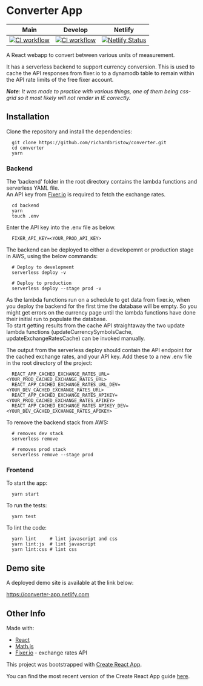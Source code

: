 # Converter App

| Main |  Develop | Netlify |
| :---: | :---: | :--: |
| [![CI workflow](https://github.com/richardbristow/converter/actions/workflows/ci-workflow.yml/badge.svg)](https://github.com/richardbristow/converter/actions/workflows/ci-workflow.yml) | [![CI workflow](https://github.com/richardbristow/converter/actions/workflows/ci-workflow.yml/badge.svg?branch=develop)](https://github.com/richardbristow/converter/actions/workflows/ci-workflow.yml) | [![Netlify Status](https://api.netlify.com/api/v1/badges/651c9d62-6348-4631-b5fa-d0eb79517db7/deploy-status)](https://app.netlify.com/sites/converter-app/deploys) |

A React webapp to convert between various units of measurement.

It has a serverless backend to support currency conversion. This is used to cache the API responses from fixer.io to a dynamodb table to remain within the API rate limits of the free fixer account.

***Note**: It was made to practice with various things, one of them being css-grid so it most likely will not render in IE correctly.*

## Installation

Clone the repository and install the dependencies:

```shell
  git clone https://github.com/richardbristow/converter.git
  cd converter
  yarn
```

### Backend

The 'backend' folder in the root directory contains the lambda functions and serverless YAML file.\
An API key from [Fixer.io](http://fixer.io) is required to fetch the exchange rates.

```shell
  cd backend
  yarn
  touch .env
```

Enter the API key into the .env file as below.

```shell
  FIXER_API_KEY=<YOUR_PROD_API_KEY>
```

The backend can be deployed to either a developemnt or production stage in AWS, using the below commands:

```shell
  # Deploy to development
  serverless deploy -v

  # Deploy to production
  serverless deploy --stage prod -v
```

As the lambda functions run on a schedule to get data from fixer.io, when you deploy the backend for the first time the database will be empty. So you might get errors on the currency page until the lambda functions have done their initial run to populate the database.\
To start getting results from the cache API straightaway the two update lambda functions (updateCurrencySymbolsCache, updateExchangeRatesCache) can be invoked manually.

The output from the serverless deploy should contain the API endpoint for the cached exchange rates, and your API key. Add these to a new .env file in the root directory of the project:

```shell
  REACT_APP_CACHED_EXCHANGE_RATES_URL=<YOUR_PROD_CACHED_EXCHANGE_RATES_URL>
  REACT_APP_CACHED_EXCHANGE_RATES_URL_DEV=<YOUR_DEV_CACHED_EXCHANGE_RATES_URL>
  REACT_APP_CACHED_EXCHANGE_RATES_APIKEY=<YOUR_PROD_CACHED_EXCHANGE_RATES_APIKEY>
  REACT_APP_CACHED_EXCHANGE_RATES_APIKEY_DEV=<YOUR_DEV_CACHED_EXCHANGE_RATES_APIKEY>
```

To remove the backend stack from AWS:

```shell
  # removes dev stack
  serverless remove

  # removes prod stack
  serverless remove --stage prod
```

### Frontend

To start the app:

```shell
  yarn start
```

To run the tests:

```shell
  yarn test
```

To lint the code:

```shell
  yarn lint     # lint javascript and css
  yarn lint:js  # lint javascript
  yarn lint:css # lint css
```

## Demo site

A deployed demo site is available at the link below:

<https://converter-app.netlify.com>

## Other Info

Made with:

- [React](https://facebook.github.io/react/)
- [Math.js](http://mathjs.org/)
- [Fixer.io](http://fixer.io) - exchange rates API

This project was bootstrapped with [Create React App](https://github.com/facebookincubator/create-react-app).

You can find the most recent version of the Create React App guide [here](https://github.com/facebookincubator/create-react-app/blob/master/packages/react-scripts/template/README.md).
